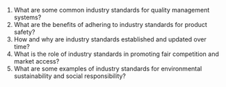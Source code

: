1. What are some common industry standards for quality management systems?
2. What are the benefits of adhering to industry standards for product safety?
3. How and why are industry standards established and updated over time?
4. What is the role of industry standards in promoting fair competition and market access?
5. What are some examples of industry standards for environmental sustainability and social responsibility?